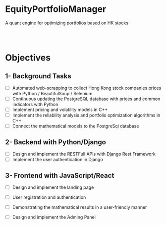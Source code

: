 # EquityPortfolioManager
A quant engine for optimizing portfolios based on HK stocks

<br><br>

# Objectives

## 1- Background Tasks
- [ ] Automated web-scrapping to collect Hong Kong stock companies prices with Python / BeautifulSoup / Selenium
- [ ] Continuous updating the PostgreSQL database with prices and common indicators with Python
- [ ] Implement pricing and volatility models in C++
- [ ] Implement the reliability analysis and portfolio optimization algorithms in C++
- [ ] Connect the mathematical models to the PostgreSql database

## 2- Backend with Python/Django
- [ ] Design and implement the RESTFull APIs with Django Rest Framework
- [ ] Implement the user authentication in Django

## 3- Frontend with JavaScript/React
- [ ] Design and implement the landing page
- [ ] User registration and authentication
- [ ] Demonstrating the mathematical results in a user-friendly manner
- [ ] Design and implement the Adming Panel

